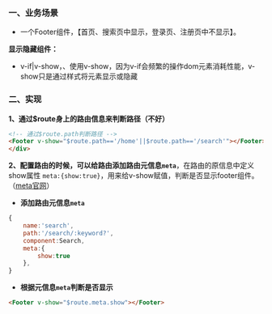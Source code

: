 ### 一、业务场景

+ 一个Footer组件，【首页、搜索页中显示，登录页、注册页中不显示】。

**显示隐藏组件：**

+ v-if|v-show，、使用v-show，因为v-if会频繁的操作dom元素消耗性能，v-show只是通过样式将元素显示或隐藏

### 二、实现

**1、通过$route身上的路由信息来判断路径（不好）**

```html
<!-- 通过$route.path判断路径 -->
<Footer v-show="$route.path=='/home'||$route.path=='/search'"></Footer>
</div>
```

**2、配置路由的时候，可以给路由添加路由元信息`meta`**，在路由的原信息中定义show属性 `meta:{show:true}`，用来给v-show赋值，判断是否显示footer组件。（[meta官网](https://router.vuejs.org/zh/guide/advanced/meta.html)）

+ **添加路由元信息`meta`**

```js
{
    name:'search',
    path:'/search/:keyword?',
    component:Search,
    meta:{
        show:true
    },
}
```

+ **根据元信息`meta`判断是否显示**

```html
<Footer v-show="$route.meta.show"></Footer>
```

